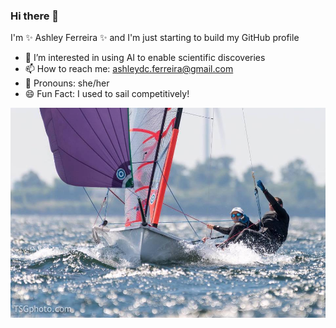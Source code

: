 ### Hi there 👋

I'm ✨ Ashley Ferreira ✨ and I'm just starting to build my GitHub profile

- 🔭 I’m interested in using AI to enable scientific discoveries
- 📫 How to reach me: ashleydc.ferreira@gmail.com
- 🌌 Pronouns: she/her
- 😄 Fun Fact: I used to sail competitively!

![29er](29er.jpg)
